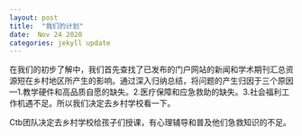 ```yaml
---
layout: post
title:  "我们的计划"
date:  Nov 24 2020
categories: jekyll update
---
```


在我们的初步了解中，我们首先查找了已发布的门户网站的新闻和学术期刊汇总资源短在乡村地区所产生的影响。通过深入归纳总结，将问题的产生归因于三个原因—1.教学硬件和高品质自愿的缺失。2.医疗保障和应急救助的缺失。3.社会福利工作机遇不足。所以我们决定去乡村学校看一下。

Ctb团队决定去乡村学校给孩子们授课，有心理辅导和普及他们急救知识的不足。


[comment]: <> (##Links)

[comment]: <> ([This link]&#40;http://example.net/&#41; has no title attribute.)
















